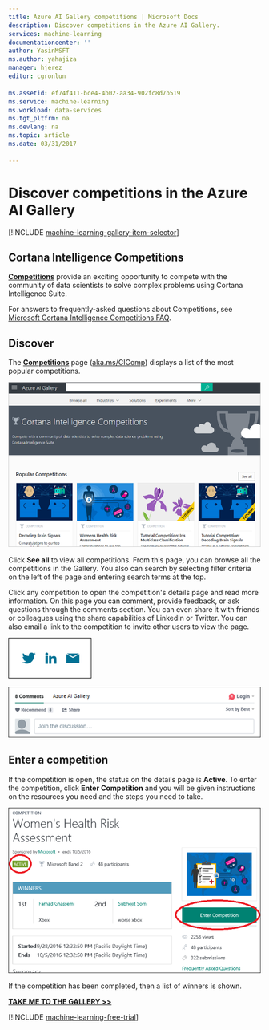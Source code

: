 ```yaml
---
title: Azure AI Gallery competitions | Microsoft Docs
description: Discover competitions in the Azure AI Gallery.
services: machine-learning
documentationcenter: ''
author: YasinMSFT
ms.author: yahajiza
manager: hjerez
editor: cgronlun

ms.assetid: ef74f411-bce4-4b02-aa34-902fc8d7b519
ms.service: machine-learning
ms.workload: data-services
ms.tgt_pltfrm: na
ms.devlang: na
ms.topic: article
ms.date: 03/31/2017

---
```

# Discover competitions in the Azure AI Gallery
[!INCLUDE [machine-learning-gallery-item-selector](../../../includes/machine-learning-gallery-item-selector.md)]

## Cortana Intelligence Competitions
**[Competitions](https://gallery.cortanaintelligence.com/competitions)**
provide an exciting opportunity to compete with the community of data scientists to solve complex problems using Cortana Intelligence Suite.

For answers to frequently-asked questions about Competitions, see [Microsoft Cortana Intelligence Competitions FAQ](competition-faq.md).

## Discover
The
**[Competitions](https://gallery.cortanaintelligence.com/competitions)**
 page ([aka.ms/CIComp](http://aka.ms/CIComp)) displays a list of the most popular
competitions.

![Select Competitions from the Gallery home page](./media/gallery-competitions/select-competitions-in-gallery.png)

 
 Click **See all** to view all
competitions.
 From this page, you can browse all the
competitions
 in the Gallery. You also can search by selecting filter criteria on the left of the page and entering search terms at the top.

 Click any
competition
 to open the
competition's
 details page and read more information. On this page you can comment, provide feedback, or ask questions through the comments section. You can even share it with friends or colleagues using the share capabilities of LinkedIn or Twitter. You can also email a link to the
competition
 to invite other users to view the page.

![Share this item with friends](./media/gallery-how-to-use-contribute-publish/share-links.png)

![Add your own comments](./media/gallery-how-to-use-contribute-publish/comments.png)

## Enter a competition
If the competition is open, the status on the details page is **Active**. To enter the competition, click **Enter Competition** and you will be given instructions on the resources you need and the steps you need to take.

![Competition is active](media/gallery-competitions/open-competition.png)

If the competition has been completed, then a list of winners is shown.

**[TAKE ME TO THE GALLERY >>](http://gallery.cortanaintelligence.com)**

[!INCLUDE [machine-learning-free-trial](../../../includes/machine-learning-free-trial.md)]

